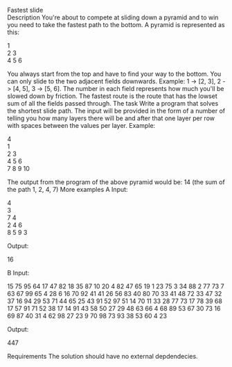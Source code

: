 Fastest slide  
Description
You're about to compete at sliding down a pyramid and to win you need to take the fastest path to
the bottom.
A pyramid is represented as this:

1  
2 3  
4 5 6  

You always start from the top and have to find your way to the bottom. You can only slide to the
two adjacent fields downwards. Example: 1 -> [2, 3], 2 -> [4, 5], 3 -> [5, 6].
The number in each field represents how much you'll be slowed down by friction.
The fastest route is the route that has the lowset sum of all the fields passed through.
The task
Write a program that solves the shortest slide path.
The input will be provided in the form of a number of telling you how many layers there will be and
after that one layer per row with spaces between the values per layer.
Example:

4  
1  
2 3  
4 5 6  
7 8 9 10  

The output from the program of the above pyramid would be: 14 (the sum of the path 1, 2, 4, 7)
More examples
A
Input:

4  
3  
7 4  
2 4 6  
8 5 9 3  

Output:

16

B
Input:

15
75
95 64
17 47 82
18 35 87 10
20 4 82 47 65
19 1 23 75 3 34
88 2 77 73 7 63 67
99 65 4 28 6 16 70 92
41 41 26 56 83 40 80 70 33
41 48 72 33 47 32 37 16 94 29
53 71 44 65 25 43 91 52 97 51 14
70 11 33 28 77 73 17 78 39 68 17 57
91 71 52 38 17 14 91 43 58 50 27 29 48
63 66 4 68 89 53 67 30 73 16 69 87 40 31
4 62 98 27 23 9 70 98 73 93 38 53 60 4 23

Output:

447

Requirements
The solution should have no external depdendecies.
